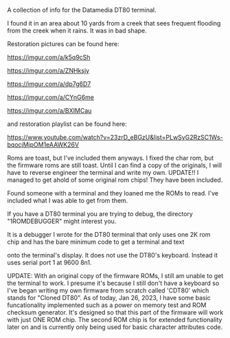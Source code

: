 A collection of info for the Datamedia DT80 terminal.

I found it in an area about 10 yards from a creek that sees frequent flooding from the creek when it rains. It was in bad shape.

Restoration pictures can be found here:

https://imgur.com/a/k5q9cSh

https://imgur.com/a/ZNHksjy

https://imgur.com/a/dp7g6D7

https://imgur.com/a/CYnG6me

https://imgur.com/a/BXIMCau

and restoration playlist can be found here:

https://www.youtube.com/watch?v=23zrD_eBGzU&list=PLwSyG2RzSC1Ws-bqocjMjpOM1eAAWK26V

Roms are toast, but I've included them anyways. I fixed the char rom, but the firmware roms are still toast. Until I can find a copy of the originals, I will have to reverse engineer the terminal and write my own. UPDATE!! I managed to get ahold of some original rom chips! They have been included.

Found someone with a terminal and they loaned me the ROMs to read. I've included what I was able to get from them.

If you have a DT80 terminal you are trying to debug, the directory "1ROMDEBUGGER" might interest you.

It is a debugger I wrote for the DT80 terminal that only uses one 2K rom chip and has the bare minimum code to get a terminal and text

onto the terminal's display. It does not use the DT80's keyboard. Instead it uses serial port 1 at 9600 8n1.

UPDATE: With an original copy of the firmware ROMs, I still am unable to get the terminal to work. I presume it's because I still don't have a keyboard so I've began writing my own firmware from scratch called 'CDT80' which stands for "Cloned DT80". As of today, Jan 26, 2023, I have some basic funcationality implemented such as a power on memory test and ROM checksum generator. It's designed so that this part of the firmware will work with just ONE ROM chip. The second ROM chip is for extended functionality later on and is currently only being used for basic character attributes code.
